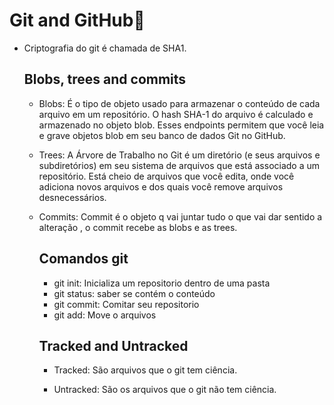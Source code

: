# Git and GitHub:call_me_hand:

- Criptografia do git é chamada de SHA1.

  ## 	Blobs, trees and commits

  - Blobs:  É o tipo de objeto usado para armazenar o conteúdo de cada arquivo em um repositório. O hash SHA-1 do arquivo é calculado e armazenado no objeto blob. Esses endpoints permitem que você leia e grave objetos blob em seu banco de dados Git no GitHub.

  - Trees: A Árvore de Trabalho no Git é um diretório (e seus arquivos e subdiretórios) em seu sistema de arquivos que está associado a um repositório. Está cheio de arquivos que você edita, onde você adiciona novos arquivos e dos quais você remove arquivos desnecessários.

  - Commits: Commit é o objeto q vai juntar tudo o que vai dar sentido a alteração , o commit recebe as blobs e as trees.

    ## Comandos git

    - git init: Inicializa um repositorio dentro de uma pasta
    - git status: saber se contém o conteúdo
    - git commit: Comitar seu repositorio
    - git add:  Move o arquivos

    

    ##  Tracked and Untracked

    - Tracked: São arquivos que o git tem ciência.

    - Untracked: São os arquivos que o git não tem ciência.

      

      

    

  